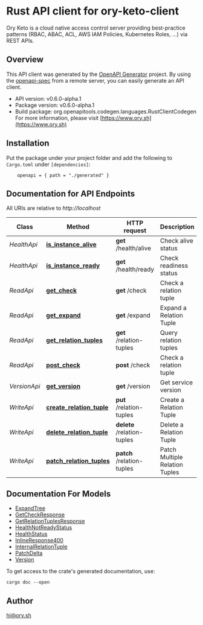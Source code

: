 # Rust API client for ory-keto-client

Ory Keto is a cloud native access control server providing best-practice patterns (RBAC, ABAC, ACL, AWS IAM Policies, Kubernetes Roles, ...) via REST APIs.

## Overview

This API client was generated by the [OpenAPI Generator](https://openapi-generator.tech) project.  By using the [openapi-spec](https://openapis.org) from a remote server, you can easily generate an API client.

- API version: v0.6.0-alpha.1
- Package version: v0.6.0-alpha.1
- Build package: org.openapitools.codegen.languages.RustClientCodegen
For more information, please visit [https://www.ory.sh](https://www.ory.sh)

## Installation

Put the package under your project folder and add the following to `Cargo.toml` under `[dependencies]`:

```
    openapi = { path = "./generated" }
```

## Documentation for API Endpoints

All URIs are relative to *http://localhost*

Class | Method | HTTP request | Description
------------ | ------------- | ------------- | -------------
*HealthApi* | [**is_instance_alive**](docs/HealthApi.md#is_instance_alive) | **get** /health/alive | Check alive status
*HealthApi* | [**is_instance_ready**](docs/HealthApi.md#is_instance_ready) | **get** /health/ready | Check readiness status
*ReadApi* | [**get_check**](docs/ReadApi.md#get_check) | **get** /check | Check a relation tuple
*ReadApi* | [**get_expand**](docs/ReadApi.md#get_expand) | **get** /expand | Expand a Relation Tuple
*ReadApi* | [**get_relation_tuples**](docs/ReadApi.md#get_relation_tuples) | **get** /relation-tuples | Query relation tuples
*ReadApi* | [**post_check**](docs/ReadApi.md#post_check) | **post** /check | Check a relation tuple
*VersionApi* | [**get_version**](docs/VersionApi.md#get_version) | **get** /version | Get service version
*WriteApi* | [**create_relation_tuple**](docs/WriteApi.md#create_relation_tuple) | **put** /relation-tuples | Create a Relation Tuple
*WriteApi* | [**delete_relation_tuple**](docs/WriteApi.md#delete_relation_tuple) | **delete** /relation-tuples | Delete a Relation Tuple
*WriteApi* | [**patch_relation_tuples**](docs/WriteApi.md#patch_relation_tuples) | **patch** /relation-tuples | Patch Multiple Relation Tuples


## Documentation For Models

 - [ExpandTree](docs/ExpandTree.md)
 - [GetCheckResponse](docs/GetCheckResponse.md)
 - [GetRelationTuplesResponse](docs/GetRelationTuplesResponse.md)
 - [HealthNotReadyStatus](docs/HealthNotReadyStatus.md)
 - [HealthStatus](docs/HealthStatus.md)
 - [InlineResponse400](docs/InlineResponse400.md)
 - [InternalRelationTuple](docs/InternalRelationTuple.md)
 - [PatchDelta](docs/PatchDelta.md)
 - [Version](docs/Version.md)


To get access to the crate's generated documentation, use:

```
cargo doc --open
```

## Author

hi@ory.sh

